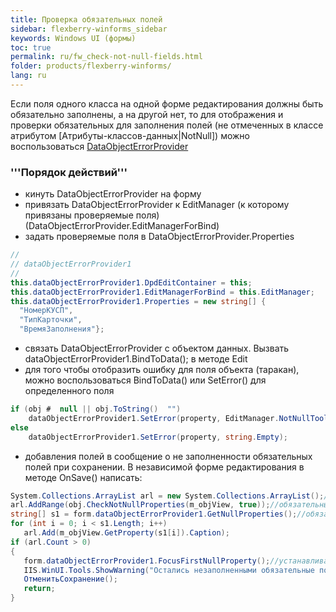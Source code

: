 ```yaml
---
title: Проверка обязательных полей
sidebar: flexberry-winforms_sidebar
keywords: Windows UI (формы)
toc: true
permalink: ru/fw_check-not-null-fields.html
folder: products/flexberry-winforms/
lang: ru
---
```


Если поля одного класса на одной форме редактирования должны быть обязательно заполнены, а на другой нет, то для отображения и проверки обязательных для заполнения полей (не отмеченных в классе атрибутом [Атрибуты-классов-данных|NotNull]) можно воспользоваться [DataObjectErrorProvider](fw_data-object-error-provider.html)
### '''Порядок действий'''
* кинуть DataObjectErrorProvider на форму
* привязать DataObjectErrorProvider к EditManager (к которому привязаны проверяемые поля)(DataObjectErrorProvider.EditManagerForBind)
* задать проверяемые поля в DataObjectErrorProvider.Properties

```csharp
// 
// dataObjectErrorProvider1
// 
this.dataObjectErrorProvider1.DpdEditContainer = this;
this.dataObjectErrorProvider1.EditManagerForBind = this.EditManager;
this.dataObjectErrorProvider1.Properties = new string[] {
  "НомерКУСП",
  "ТипКарточки",
  "ВремяЗаполнения"};
```


* связать DataObjectErrorProvider с объектом данных. Вызвать dataObjectErrorProvider1.BindToData(); в методе Edit
* для того чтобы отобразить ошибку для поля объекта (таракан), можно воспользоваться BindToData() или SetError() для определенного поля

```csharp
if (obj #  null || obj.ToString()  "")
    dataObjectErrorProvider1.SetError(property, EditManager.NotNullToolTip);
else
    dataObjectErrorProvider1.SetError(property, string.Empty);
```

* добавления полей в сообщение о не заполненности обязательных полей при сохранении. В независимой форме редактирования в методе OnSave() написать:

```csharp
System.Collections.ArrayList arl = new System.Collections.ArrayList();//массив, куда попадут заголовки, из указанного представления, незаполненные полей
arl.AddRange(obj.CheckNotNullProperties(m_objView, true));//обязательные поля объекта (отмеченных в классе атрибутом NotNull)          
string[] s1 = form.dataObjectErrorProvider1.GetNullProperties();//обязательные поля, указанные в dataObjectErrorProvider1
for (int i = 0; i < s1.Length; i++)
   arl.Add(m_objView.GetProperty(s1[i]).Caption);           
if (arl.Count > 0)
{
   form.dataObjectErrorProvider1.FocusFirstNullProperty();//устанавливаем фокус на первое в массиве не заполненное обязательное поле
   IIS.WinUI.Tools.ShowWarning("Остались незаполненными обязательные поля: " + Environment.NewLine + string.Join(", ", (string[])arl.ToArray(typeof(string))), "Внимание");
   ОтменитьСохранение();
   return;
}
```

